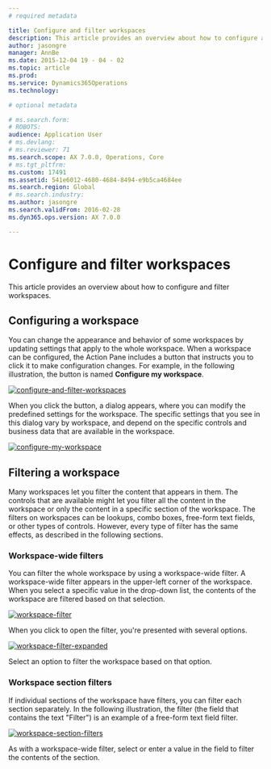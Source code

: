 ```yaml
---
# required metadata

title: Configure and filter workspaces
description: This article provides an overview about how to configure and filter workspaces.
author: jasongre
manager: AnnBe
ms.date: 2015-12-04 19 - 04 - 02
ms.topic: article
ms.prod: 
ms.service: Dynamics365Operations
ms.technology: 

# optional metadata

# ms.search.form: 
# ROBOTS: 
audience: Application User
# ms.devlang: 
# ms.reviewer: 71
ms.search.scope: AX 7.0.0, Operations, Core
# ms.tgt_pltfrm: 
ms.custom: 17491
ms.assetid: 541e6012-4680-4684-8494-e9b5ca4684ee
ms.search.region: Global
# ms.search.industry: 
ms.author: jasongre
ms.search.validFrom: 2016-02-28
ms.dyn365.ops.version: AX 7.0.0

---
```


# Configure and filter workspaces

This article provides an overview about how to configure and filter workspaces.

Configuring a workspace
-----------------------

You can change the appearance and behavior of some workspaces by updating settings that apply to the whole workspace. When a workspace can be configured, the Action Pane includes a button that instructs you to click it to make configuration changes. For example, in the following illustration, the button is named **Configure my workspace**. 

[![configure-and-filter-workspaces](./media/configure-and-filter-workspaces.png)](./media/configure-and-filter-workspaces.png)   

When you click the button, a dialog appears, where you can modify the predefined settings for the workspace. The specific settings that you see in this dialog vary by workspace, and depend on the specific controls and business data that are available in the workspace. 

[![configure-my-workspace](./media/configure-my-workspace.png)](./media/configure-my-workspace.png)

## Filtering a workspace
Many workspaces let you filter the content that appears in them. The controls that are available might let you filter all the content in the workspace or only the content in a specific section of the workspace. The filters on workspaces can be lookups, combo boxes, free-form text fields, or other types of controls. However, every type of filter has the same effects, as described in the following sections.

### Workspace-wide filters

You can filter the whole workspace by using a workspace-wide filter. A workspace-wide filter appears in the upper-left corner of the workspace. When you select a specific value in the drop-down list, the contents of the workspace are filtered based on that selection. 

[![workspace-filter](./media/workspace-filter.png)](./media/workspace-filter.png) 

When you click to open the filter, you're presented with several options. 

[![workspace-filter-expanded](./media/workspace-filter-expanded.png)](./media/workspace-filter-expanded.png) 

Select an option to filter the workspace based on that option.

### Workspace section filters

If individual sections of the workspace have filters, you can filter each section separately. In the following illustration, the filter (the field that contains the text "Filter") is an example of a free-form text field filter. 

[![workspace-section-filters](./media/workspace-section-filters.png)](./media/workspace-section-filters.png) 

As with a workspace-wide filter, select or enter a value in the field to filter the contents of the section.

